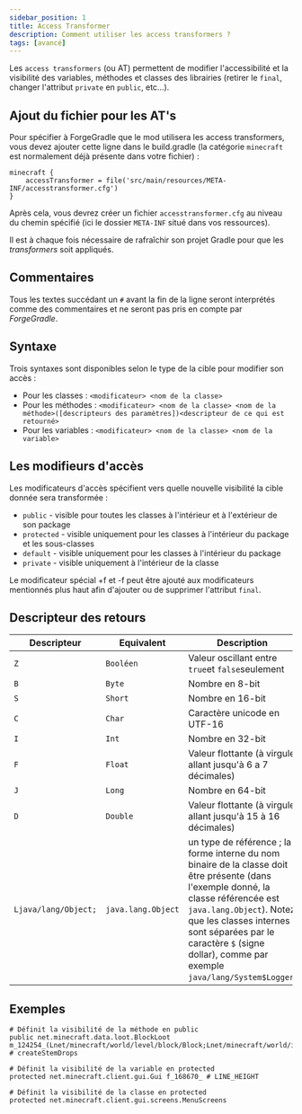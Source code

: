 ```yaml
---
sidebar_position: 1
title: Access Transformer
description: Comment utiliser les access transformers ?
tags: [avancé]
---
```


Les `access transformers` (ou AT) permettent de modifier l'accessibilité  et la visibilité des variables, méthodes et classes des librairies (retirer le `final`, changer l'attribut `private` en `public`, etc...).

## Ajout du fichier pour les AT's
Pour spécifier à ForgeGradle que le mod utilisera les access transformers, vous devez ajouter cette ligne dans le build.gradle (la catégorie `minecraft` est normalement déjà présente dans votre fichier) :
```
minecraft {
    accessTransformer = file('src/main/resources/META-INF/accesstransformer.cfg')
}
```

Après cela, vous devrez créer un fichier `accesstransformer.cfg` au niveau du chemin spécifié (ici le dossier `META-INF` situé dans vos ressources).

Il est à chaque fois nécessaire de rafraîchir son projet Gradle pour que les _transformers_ soit appliqués.

## Commentaires

Tous les textes succédant un `#` avant la fin de la ligne seront interprétés comme des commentaires et ne seront pas pris en compte par _ForgeGradle_.

## Syntaxe 

Trois syntaxes sont disponibles selon le type de la cible pour modifier son accès :

- Pour les classes : `<modificateur> <nom de la classe>`
- Pour les méthodes : `<modificateur> <nom de la classe> <nom de la méthode>([descripteurs des paramètres])<descripteur de ce qui est retourné>`
- Pour les variables : `<modificateur> <nom de la classe> <nom de la variable>`

## Les modifieurs d'accès

Les modificateurs d'accès spécifient vers quelle nouvelle visibilité la cible donnée sera transformée :
- `public` - visible pour toutes les classes à l'intérieur et à l'extérieur de son package
- `protected` - visible uniquement pour les classes à l'intérieur du package et les sous-classes
- `default` - visible uniquement pour les classes à l'intérieur du package
- `private` - visible uniquement à l'intérieur de la classe

Le modificateur spécial +f et -f peut être ajouté aux modificateurs mentionnés plus haut afin d'ajouter ou de supprimer l'attribut `final`.

## Descripteur des retours

| Descripteur          | Equivalent         | Description                                                                                                                                                                                                                                                                                |
|----------------------|--------------------|--------------------------------------------------------------------------------------------------------------------------------------------------------------------------------------------------------------------------------------------------------------------------------------------|
| `Z`                  | `Booléen`          | Valeur oscillant entre `true`et `false`seulement                                                                                                                                                                                                                                           |
| `B`                  | `Byte`             | Nombre en 8-bit                                                                                                                                                                                                                                                                            |
| `S`                  | `Short`            | Nombre en 16-bit                                                                                                                                                                                                                                                                           |
| `C`                  | `Char`             | Caractère unicode en UTF-16                                                                                                                                                                                                                                                                |
| `I`                  | `Int`              | Nombre en 32-bit                                                                                                                                                                                                                                                                           |
| `F`                  | `Float`            | Valeur flottante (à virgule allant jusqu'à 6 a 7 décimales)                                                                                                                                                                                                                                |
| `J`                  | `Long`             | Nombre en 64-bit                                                                                                                                                                                                                                                                           |
| `D`                  | `Double`           | Valeur flottante (à virgule allant jusqu'à 15 à 16 décimales)                                                                                                                                                                                                                              |
| `Ljava/lang/Object;` | `java.lang.Object` | un type de référence ; la forme interne du nom binaire de la classe doit être présente (dans l'exemple donné, la classe référencée est `java.lang.Object`). Notez que les classes internes sont séparées par le caractère `$` (signe dollar), comme par exemple `java/lang/System$Logger`. |


## Exemples

```
# Définit la visibilité de la méthode en public
public net.minecraft.data.loot.BlockLoot m_124254_(Lnet/minecraft/world/level/block/Block;Lnet/minecraft/world/item/Item;)Lnet/minecraft/world/level/storage/loot/LootTable$Builder; # createStemDrops

# Définit la visibilité de la variable en protected
protected net.minecraft.client.gui.Gui f_168670_ # LINE_HEIGHT

# Définit la visibilité de la classe en protected
protected net.minecraft.client.gui.screens.MenuScreens
```